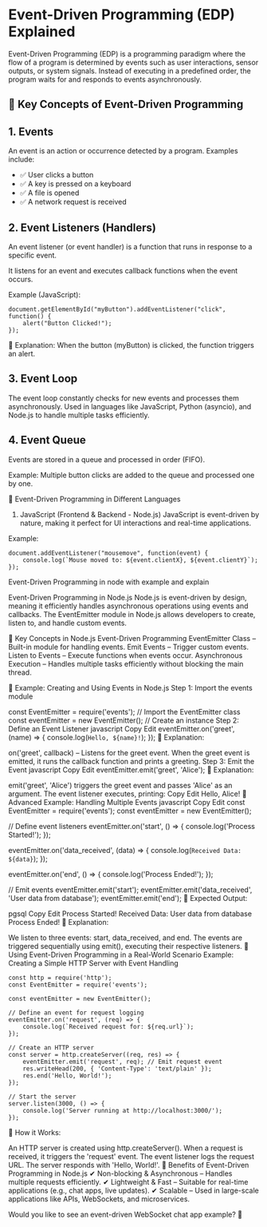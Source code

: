 # Event-Driven Programming (EDP) Explained

Event-Driven Programming (EDP) is a programming paradigm where the flow of a program is determined by events such as user interactions, sensor outputs, or system signals. Instead of executing in a predefined order, the program waits for and responds to events asynchronously.

## 📌 Key Concepts of Event-Driven Programming

## 1. Events
An event is an action or occurrence detected by a program. Examples include:

- ✅ User clicks a button
- ✅ A key is pressed on a keyboard
- ✅ A file is opened
- ✅ A network request is received

## 2. Event Listeners (Handlers)
   
An event listener (or event handler) is a function that runs in response to a specific event.

It listens for an event and executes callback functions when the event occurs.

Example (JavaScript):

```
document.getElementById("myButton").addEventListener("click", function() {
    alert("Button Clicked!");
});
```

📌 Explanation: When the button (myButton) is clicked, the function triggers an alert.

## 3. Event Loop

The event loop constantly checks for new events and processes them asynchronously.
Used in languages like JavaScript, Python (asyncio), and Node.js to handle multiple tasks efficiently.

## 4. Event Queue

Events are stored in a queue and processed in order (FIFO).

Example: Multiple button clicks are added to the queue and processed one by one.

📌 Event-Driven Programming in Different Languages
1. JavaScript (Frontend & Backend - Node.js)
JavaScript is event-driven by nature, making it perfect for UI interactions and real-time applications.

Example:
```
document.addEventListener("mousemove", function(event) {
    console.log(`Mouse moved to: ${event.clientX}, ${event.clientY}`);
});
```







Event-Driven Programming in node with example and explain 

Event-Driven Programming in Node.js
Node.js is event-driven by design, meaning it efficiently handles asynchronous operations using events and callbacks. The EventEmitter module in Node.js allows developers to create, listen to, and handle custom events.

📌 Key Concepts in Node.js Event-Driven Programming
EventEmitter Class – Built-in module for handling events.
Emit Events – Trigger custom events.
Listen to Events – Execute functions when events occur.
Asynchronous Execution – Handles multiple tasks efficiently without blocking the main thread.

📌 Example: Creating and Using Events in Node.js
Step 1: Import the events module

const EventEmitter = require('events');  // Import the EventEmitter class
const eventEmitter = new EventEmitter(); // Create an instance
Step 2: Define an Event Listener
javascript
Copy
Edit
eventEmitter.on('greet', (name) => {
    console.log(`Hello, ${name}!`);
});
📌 Explanation:

on('greet', callback) – Listens for the greet event.
When the greet event is emitted, it runs the callback function and prints a greeting.
Step 3: Emit the Event
javascript
Copy
Edit
eventEmitter.emit('greet', 'Alice');
📌 Explanation:

emit('greet', 'Alice') triggers the greet event and passes 'Alice' as an argument.
The event listener executes, printing:
Copy
Edit
Hello, Alice!
📌 Advanced Example: Handling Multiple Events
javascript
Copy
Edit
const EventEmitter = require('events');
const eventEmitter = new EventEmitter();

// Define event listeners
eventEmitter.on('start', () => {
    console.log('Process Started!');
});

eventEmitter.on('data_received', (data) => {
    console.log(`Received Data: ${data}`);
});

eventEmitter.on('end', () => {
    console.log('Process Ended!');
});

// Emit events
eventEmitter.emit('start');
eventEmitter.emit('data_received', 'User data from database');
eventEmitter.emit('end');
📌 Expected Output:

pgsql
Copy
Edit
Process Started!
Received Data: User data from database
Process Ended!
📌 Explanation:

We listen to three events: start, data_received, and end.
The events are triggered sequentially using emit(), executing their respective listeners.
📌 Using Event-Driven Programming in a Real-World Scenario
Example: Creating a Simple HTTP Server with Event Handling
```
const http = require('http');
const EventEmitter = require('events');

const eventEmitter = new EventEmitter();

// Define an event for request logging
eventEmitter.on('request', (req) => {
    console.log(`Received request for: ${req.url}`);
});

// Create an HTTP server
const server = http.createServer((req, res) => {
    eventEmitter.emit('request', req); // Emit request event
    res.writeHead(200, { 'Content-Type': 'text/plain' });
    res.end('Hello, World!');
});

// Start the server
server.listen(3000, () => {
    console.log('Server running at http://localhost:3000/');
});
```
📌 How it Works:

An HTTP server is created using http.createServer().
When a request is received, it triggers the 'request' event.
The event listener logs the request URL.
The server responds with 'Hello, World!'.
📌 Benefits of Event-Driven Programming in Node.js
✔ Non-blocking & Asynchronous – Handles multiple requests efficiently.
✔ Lightweight & Fast – Suitable for real-time applications (e.g., chat apps, live updates).
✔ Scalable – Used in large-scale applications like APIs, WebSockets, and microservices.

Would you like to see an event-driven WebSocket chat app example? 🚀
